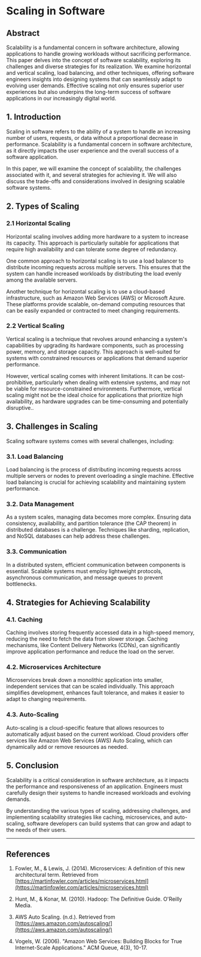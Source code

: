 # Scaling in Software

## Abstract

Scalability is a fundamental concern in software architecture, allowing applications to handle growing workloads without sacrificing performance. This paper delves into the concept of software scalability, exploring its challenges and diverse strategies for its realization. We examine horizontal and vertical scaling, load balancing, and other techniques, offering software engineers insights into designing systems that can seamlessly adapt to evolving user demands. Effective scaling not only ensures superior user experiences but also underpins the long-term success of software applications in our increasingly digital world.


## 1. Introduction

Scaling in software refers to the ability of a system to handle an increasing number of users, requests, or data without a proportional decrease in performance. Scalability is a fundamental concern in software architecture, as it directly impacts the user experience and the overall success of a software application.

In this paper, we will examine the concept of scalability, the challenges associated with it, and several strategies for achieving it. We will also discuss the trade-offs and considerations involved in designing scalable software systems.

## 2. Types of Scaling

### 2.1 Horizontal Scaling

Horizontal scaling involves adding more hardware to a system to increase its capacity. This approach is particularly suitable for applications that require high availability and can tolerate some degree of redundancy.

One common approach to horizontal scaling is to use a load balancer to distribute incoming requests across multiple servers. This ensures that the system can handle increased workloads by distributing the load evenly among the available servers.

Another technique for horizontal scaling is to use a cloud-based infrastructure, such as Amazon Web Services (AWS) or Microsoft Azure. These platforms provide scalable, on-demand computing resources that can be easily expanded or contracted to meet changing requirements.

### 2.2 Vertical Scaling

Vertical scaling is a technique that revolves around enhancing a system's capabilities by upgrading its hardware components, such as processing power, memory, and storage capacity. This approach is well-suited for systems with constrained resources or applications that demand superior performance.

However, vertical scaling comes with inherent limitations. It can be cost-prohibitive, particularly when dealing with extensive systems, and may not be viable for resource-constrained environments. Furthermore, vertical scaling might not be the ideal choice for applications that prioritize high availability, as hardware upgrades can be time-consuming and potentially disruptive..

## 3. Challenges in Scaling

Scaling software systems comes with several challenges, including:

### 3.1. Load Balancing

Load balancing is the process of distributing incoming requests across multiple servers or nodes to prevent overloading a single machine. Effective load balancing is crucial for achieving scalability and maintaining system performance.

### 3.2. Data Management

As a system scales, managing data becomes more complex. Ensuring data consistency, availability, and partition tolerance (the CAP theorem) in distributed databases is a challenge. Techniques like sharding, replication, and NoSQL databases can help address these challenges.

### 3.3. Communication

In a distributed system, efficient communication between components is essential. Scalable systems must employ lightweight protocols, asynchronous communication, and message queues to prevent bottlenecks.

## 4. Strategies for Achieving Scalability

### 4.1. Caching

Caching involves storing frequently accessed data in a high-speed memory, reducing the need to fetch the data from slower storage. Caching mechanisms, like Content Delivery Networks (CDNs), can significantly improve application performance and reduce the load on the server.

### 4.2. Microservices Architecture

Microservices break down a monolithic application into smaller, independent services that can be scaled individually. This approach simplifies development, enhances fault tolerance, and makes it easier to adapt to changing requirements.

### 4.3. Auto-Scaling

Auto-scaling is a cloud-specific feature that allows resources to automatically adjust based on the current workload. Cloud providers offer services like Amazon Web Services (AWS) Auto Scaling, which can dynamically add or remove resources as needed.

## 5. Conclusion

Scalability is a critical consideration in software architecture, as it impacts the performance and responsiveness of an application. Engineers must carefully design their systems to handle increased workloads and evolving demands.

By understanding the various types of scaling, addressing challenges, and implementing scalability strategies like caching, microservices, and auto-scaling, software developers can build systems that can grow and adapt to the needs of their users.

---

## References

1. Fowler, M., & Lewis, J. (2014). Microservices: A definition of this new architectural term. Retrieved from [https://martinfowler.com/articles/microservices.html](https://martinfowler.com/articles/microservices.html)

2. Hunt, M., & Konar, M. (2010). Hadoop: The Definitive Guide. O'Reilly Media.

3. AWS Auto Scaling. (n.d.). Retrieved from [https://aws.amazon.com/autoscaling/](https://aws.amazon.com/autoscaling/)

4. Vogels, W. (2006). "Amazon Web Services: Building Blocks for True Internet-Scale Applications." ACM Queue, 4(3), 10-17.


